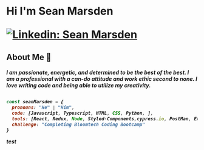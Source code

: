 <h1>Hi I'm Sean Marsden

[![Linkedin: Sean Marsden](https://img.shields.io/badge/-seanmarsden-blue?style=flat-square&logo=Linkedin&logoColor=white&link=https://www.linkedin.com/in/seanmarsden/)](https://www.linkedin.com/in/sean-marsden-813a41158?original_referer=https%3A%2F%2Fwww.google.com%2F)



<h2> About Me 🧃

<h5>I am passionate, energetic, and determined to be the best of the best. I am a professional with a can-do attitude and work ethic second to none. I love writing code and being able to utilize my creativity.
<break>





```javascript

const seanMarsden = {
  pronouns: "He" | "Him",
  code: [Javascript, Typescript, HTML, CSS, Python, ],
  tools: [React, Redux, Node, Styled-Components,cypress.io, PostMan, Express, NPM/Yarn, Axios ],
  challenge: "Completing Bloomtech Coding Bootcamp"
}

```

test